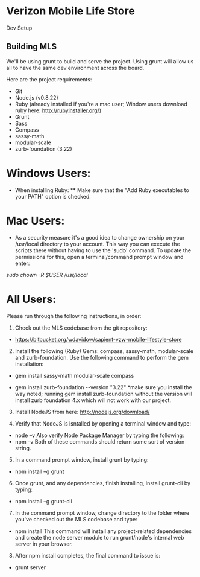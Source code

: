 # Verizon Mobile Life Store
Dev Setup

## Building MLS

We'll be using grunt to build and serve the project. Using grunt will allow us all to have the same dev environment across the board. 

Here are the project requirements:

* Git
* Node.js (v0.8.22)
* Ruby (already installed if you're a mac user; Window users download ruby here: http://rubyinstaller.org/)
* Grunt
* Sass
* Compass
* sassy-math
* modular-scale
* zurb-foundation (3.22)

# Windows Users:
  - When installing Ruby: ** Make sure that the "Add Ruby executables to your PATH" option is checked.

# Mac Users: 
  - As a security measure it's a good idea to change ownership on your /usr/local directory to your account. This way you can execute the scripts there without having to use the 'sudo' command. To update the permissions for this, open a terminal/command prompt window and enter: 

  *sudo chown -R $USER /usr/local*

# All Users:

Please run through the following instructions, in order:

1. Check out the MLS codebase from the git repository: 
  - https://bitbucket.org/wdavidow/sapient-vzw-mobile-lifestyle-store

2. Install the following (Ruby) Gems: compass, sassy-math, modular-scale and zurb-foundation. Use the following command to perform the gem installation: 

  - gem install sassy-math modular-scale compass
  
  - gem install zurb-foundation --version "3.22" *make sure you install the way noted; running gem install zurb-foundation without the version will install zurb foundation 4.x which will not work with our project.

3. Install NodeJS from here: http://nodejs.org/download/

4. Verify that NodeJS is isntalled by opening a terminal window and type: 
  - node –v 
Also verify Node Package Manager by typing the following: 
  - npm –v
Both of these commands should return some sort of version string.

5. In a command prompt window, install grunt by typing: 
  - npm install –g grunt

6. Once grunt, and any dependencies, finish installing, install grunt-cli by typing: 
  - npm install –g grunt-cli

7. In the command prompt window, change directory to the folder where you've checked out the MLS codebase and type: 
  - npm install
This command will install any project-related dependencies and create the node server module to run grunt/node's internal web server in your browser.

8. After npm install completes, the final command to issue is: 
  - grunt server
